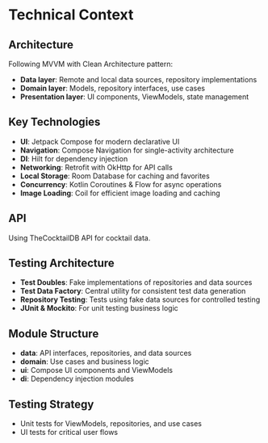 # Technical Context

## Architecture
Following MVVM with Clean Architecture pattern:
- **Data layer**: Remote and local data sources, repository implementations
- **Domain layer**: Models, repository interfaces, use cases
- **Presentation layer**: UI components, ViewModels, state management

## Key Technologies
- **UI**: Jetpack Compose for modern declarative UI
- **Navigation**: Compose Navigation for single-activity architecture
- **DI**: Hilt for dependency injection
- **Networking**: Retrofit with OkHttp for API calls
- **Local Storage**: Room Database for caching and favorites
- **Concurrency**: Kotlin Coroutines & Flow for async operations
- **Image Loading**: Coil for efficient image loading and caching

## API
Using TheCocktailDB API for cocktail data.

## Testing Architecture
- **Test Doubles**: Fake implementations of repositories and data sources
- **Test Data Factory**: Central utility for consistent test data generation
- **Repository Testing**: Tests using fake data sources for controlled testing
- **JUnit & Mockito**: For unit testing business logic

## Module Structure
- **data**: API interfaces, repositories, and data sources
- **domain**: Use cases and business logic
- **ui**: Compose UI components and ViewModels
- **di**: Dependency injection modules

## Testing Strategy
- Unit tests for ViewModels, repositories, and use cases
- UI tests for critical user flows
